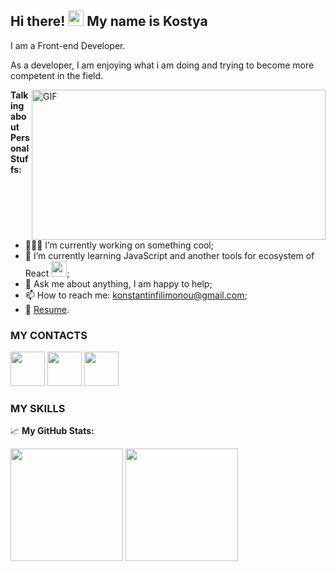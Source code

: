 ## Hi there! <img src="https://media.giphy.com/media/hvRJCLFzcasrR4ia7z/giphy.gif" width="25px"> My name is Kostya

I am a Front-end Developer.

As a developer, I am enjoying what i am doing and trying to become more competent in the field.

<img align="right" alt="GIF" src="https://c.tenor.com/bQCHJwgCNuMAAAAC/kitten-cat.gif?raw=true" width="470" height="240" />

**Talking about Personal Stuffs:**

- 👨🏻‍💻 I’m currently working on something cool;
- 🚀 I’m currently learning JavaScript and another tools for ecosystem of React <img width="25px" src="https://img.icons8.com/ultraviolet/40/000000/react--v2.png"/>;
- 💬 Ask me about anything, I am happy to help;
- 📫 How to reach me: konstantinfilimonou@gmail.com;
- 📝 [Resume](https://drive.google.com/file/d/1fEeDIY3zp4dhDkIaTcX9HFpVoEkkPqh7/view?usp=sharing).



### MY CONTACTS
[<img width="55" src="https://cdn.icon-icons.com/icons2/2699/PNG/512/linkedin_logo_icon_170234.png">](https://www.linkedin.com/in/filimonovkostya/)
[<img width="55" src="https://cdn.icon-icons.com/icons2/2108/PNG/512/telegram_icon_130816.png">](https://t.me/FilimonovKostya)
[<img width="55" src="https://cdn.icon-icons.com/icons2/1753/PNG/512/iconfinder-social-media-applications-32vk-4102593_113806.png">](https://vk.com/id97510491)

### MY SKILLS


📈 **My GitHub Stats:**

<p>
  <img height="180em" src="https://github-readme-stats.vercel.app/api/top-langs/?username=FilimonovKostya&layout=compact" /> 
  
  <img height="180em" src="https://github-readme-stats.vercel.app/api?username=FilimonovKostya&theme=react&show_icons=true" />
</p>
  
